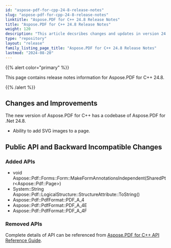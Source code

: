 ```yaml
---
id: "aspose-pdf-for-cpp-24-8-release-notes"
slug: "aspose-pdf-for-cpp-24-8-release-notes"
linktitle: "Aspose.PDF for C++ 24.8 Release Notes"
title: "Aspose.PDF for C++ 24.8 Release Notes"
weight: 120
description: "This article decsribes changes and updates in version 24.8 of Aspose.PDF for C++ library"
type: "repository"
layout: "release"
family_listing_page_title: "Aspose.PDF for C++ 24.8 Release Notes"
lastmod: "2024-08-20"
---
```


{{% alert color="primary" %}}

This page contains release notes information for Aspose.PDF for C++ 24.8.

{{% /alert %}}

## Changes and Improvements

The new version of Aspose.PDF for C++ has a codebase of Aspose.PDF for .Net 24.8.

* Ability to add SVG images to a page.

## Public API and Backward Incompatible Changes

### Added APIs

* void Aspose::Pdf::Forms::Form::MakeFormAnnotationsIndependent(SharedPtr&lt;Aspose::Pdf::Page&gt;)
* System::String Aspose::Pdf::LogicalStructure::StructureAttribute::ToString()
* Aspose::Pdf::PdfFormat::PDF_A_4
* Aspose::Pdf::PdfFormat::PDF_A_4E
* Aspose::Pdf::PdfFormat::PDF_A_4F

### Removed APIs

Complete details of API can be referenced from [Aspose.PDF for C++ API Reference Guide](https://reference.aspose.com/pdf/cpp).
